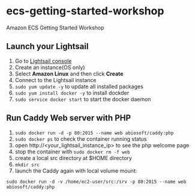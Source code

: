 # ecs-getting-started-workshop
Amazon ECS Getting Started Workshop



## Launch your Lightsail

1. Go to [Lightsail console](https://lightsail.aws.amazon.com/ls/webapp/home/resources)
2. Create an instance(OS only)
3. Select **Amazon Linux** and then click **Create**
4. Connect to the Lightsail instance
5. `sudo yum update -y` to update all installed packages
6. `sudo yum install docker -y` to install dockder
7. `sudo service docker start` to start the docker daemon



## Run Caddy Web server with PHP

1. `sudo docker run -d -p 80:2015 --name web abiosoft/caddy:php`
2. `sudo docker ps` to check the container running status
3. open http://<your_lightsail_instance_ip> to see the php welcome page
4. stop the container with `sudo docker rm -f web`
5. create a local src directory at $HOME directory
6. `mkdir src`
7. launch the Caddy again with local volume mount:

`sudo docker run -d -v /home/ec2-user/src:/srv -p 80:2015 --name web abiosoft/caddy:php`







